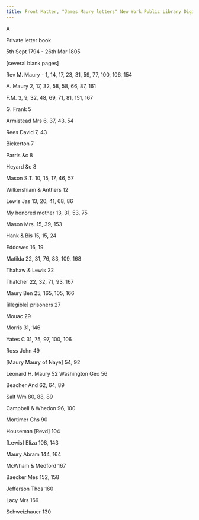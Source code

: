 ```yaml
---
title: Front Matter, "James Maury letters" New York Public Library Digital Collections. Accessed February 9, 2017. http://digitalcollections.nypl.org/items/3194e550-c3c6-0133-8e92-00505686d14e
---
```


A

Private letter book

5th Sept 1794 - 26th Mar 1805


[several blank pages]

Rev M. Maury - 1, 14, 17, 23, 31, 59, 77, 100, 106, 154

A. Maury 2, 17, 32, 58, 58, 66, 87, 161

F.M. 3, 9, 32, 48, 69, 71, 81, 151, 167

G. Frank 5

Armistead Mrs 6, 37, 43, 54

Rees David 7, 43

Bickerton 7

Parris &c 8

Heyard &c 8

Mason S.T. 10, 15, 17, 46, 57

Wilkershiam & Anthers 12

Lewis Jas 13, 20, 41, 68, 86

My honored mother 13, 31, 53, 75

Mason Mrs. 15, 39, 153

Hank & Bis 15, 15, 24

Eddowes 16, 19

Matilda 22, 31, 76, 83, 109, 168

Thahaw & Lewis 22

Thatcher 22, 32, 71, 93, 167

Maury Ben 25, 165, 105, 166

[illegible] prisoners 27

Mouac 29

Morris 31, 146

Yates C 31, 75, 97, 100, 106

Ross John 49

[Maury Maury of Naye] 54, 92

Leonard H. Maury 52
Washington Geo 56

Beacher And 62, 64, 89

Salt Wm 80, 88, 89

Campbell & Whedon 96, 100

Mortimer Chs 90

Houseman [Revd] 104

[Lewis] Eliza 108, 143

Maury Abram 144, 164

McWham & Medford 167

Baecker Mes 152, 158

Jefferson Thos 160

Lacy Mrs 169

Schweizhauer 130
